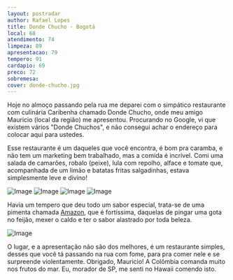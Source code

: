 ```yaml
---
layout: postradar
author: Rafael Lopes
title: Donde Chucho - Bogotá
local: 68
atendimento: 74
limpeza: 89
apresentacao: 79
tempero: 91
cardapio: 69
preco: 72
sobremesa:
cover: donde-chucho.jpg
---
```


Hoje no almoço passando pela rua me deparei com o simpático restaurante com culinária Caribenha chamado Donde Chucho, onde meu amigo Mauricio (local da região) me apresentou. Procurando no Google, vi que existem vários "Donde Chuchos", e não consegui achar o endereço para colocar aqui para ustedes.

Esse restaurante é um daqueles que você encontra, é bom pra caramba, e não tem um marketing bem trabalhado, mas a comida é incrível. Comi uma salada de camarões, robalo (peixe), lula com repolho, alface e tomate que, acompanhada de um limão e batatas fritas salgadinhas, estava simplesmente leve e divino!

![Image](/media/712/donde-chucho-1.jpg)
![Image](/media/712/donde-chucho-2.jpg)
![Image](/media/712/donde-chucho-3.jpg)
![Image](/media/712/donde-chucho-4.jpg)

Havia um tempero que deu todo um sabor especial, trata-se de uma pimenta chamada [Amazon], que é fortíssima, daquelas de pingar uma gota no feijão, mexer o caldo e ter o sabor alastrado por toda beleza.

![Image](/media/712/donde-chucho-5.jpg)

O lugar, e a apresentação não são dos melhores, é um restaurante simples, desses que você tá passando na rua com fome, para pra comer nele e se surpreende violentamente. Obrigado, Mauricio! A Colômbia comanda muito nos frutos do mar. Eu, morador de SP, me senti no Hawaii comendo isto.

[Amazon]: http://www.amazonpepper.com/